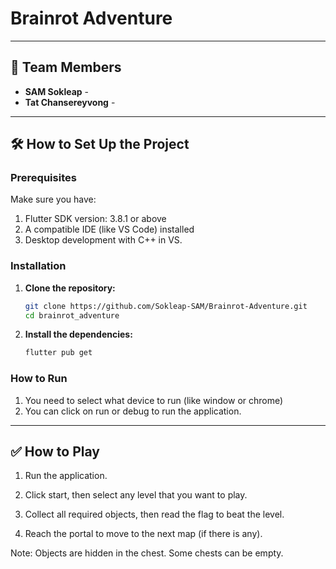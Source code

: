 # Brainrot Adventure


---

## 📘 Team Members

-   **SAM Sokleap** - 
-   **Tat Chansereyvong** - 

---

## 🛠️ How to Set Up the Project

### Prerequisites
Make sure you have: 
1. Flutter SDK version: 3.8.1 or above
2. A compatible IDE (like VS Code) installed
3. Desktop development with C++ in VS.

### Installation

1.  **Clone the repository:**
    ```bash
    git clone https://github.com/Sokleap-SAM/Brainrot-Adventure.git
    cd brainrot_adventure
    ```
2.  **Install the dependencies:**
    ```bash
    flutter pub get
    ```

### How to Run

1. You need to select what device to run (like window or chrome)
2. You can click on run or debug to run the application.

---

## ✅ How to Play
1. Run the application.

2. Click start, then select any level that you want to play.

3. Collect all required objects, then read the flag to beat the level.

4. Reach the portal to move to the next map (if there is any).

Note: Objects are hidden in the chest. Some chests can be empty.
